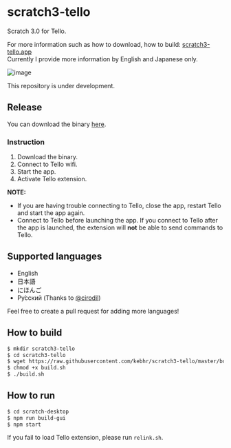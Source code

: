 # scratch3-tello
Scratch 3.0 for Tello.

For more information such as how to download, how to build: [scratch3-tello.app](https://scratch3-tello.app/)  
Currently I provide more information by English and Japanese only.

![image](https://user-images.githubusercontent.com/42484226/74595154-93dda080-5081-11ea-8ef0-59eec11274d3.png)

This repository is under development.

## Release
You can download the binary [here](https://github.com/kebhr/scratch3-tello/releases).  

### Instruction
1. Download the binary.
2. Connect to Tello wifi.
3. Start the app.
4. Activate Tello extension.

**NOTE:**
- If you are having trouble connecting to Tello, close the app, restart Tello and start the app again.  
- Connect to Tello before launching the app. If you connect to Tello after the app is launched, the extension will **not** be able to send commands to Tello.

## Supported languages
- English
- 日本語
- にほんご
- Ру́сский (Thanks to [@cirodil](https://github.com/cirodil))

Feel free to create a pull request for adding more languages!

## How to build
```bash
$ mkdir scratch3-tello
$ cd scratch3-tello
$ wget https://raw.githubusercontent.com/kebhr/scratch3-tello/master/build.sh
$ chmod +x build.sh
$ ./build.sh
```

## How to run
```bash
$ cd scratch-desktop
$ npm run build-gui
$ npm start
```

If you fail to load Tello extension, please run `relink.sh`.
